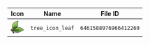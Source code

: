 | Icon | Name | File ID |
| ---  | ---  | ---     |
| ![](tree_icon_leaf.png) | `tree_icon_leaf` | `6461588976966412269` |
